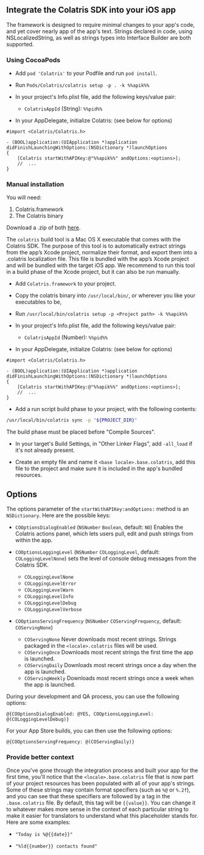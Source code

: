 ## Integrate the Colatris SDK into your iOS app

The framework is designed to require minimal changes to your app's code, and yet cover nearly app of the app's text. Strings declared in code, using NSLocalizedString, as well as strings types into Interface Builder are both supported.

### Using CocoaPods

* Add `pod 'Colatris'` to your Podfile and run `pod install`.

* Run `Pods/Colatris/colatris setup -p . -k %%apik%%`

* In your project's Info.plist file, add the following keys/value pair: 
    * `ColatrisAppId` (String): `%%pid%%`

* In your AppDelegate, initialize Colatris: (see below for options)

```objc
#import <Colatris/Colatris.h>

- (BOOL)application:(UIApplication *)application didFinishLaunchingWithOptions:(NSDictionary *)launchOptions 
{   
    [Colatris startWithAPIKey:@"%%apik%%" andOptions:<options>];
    //  ...
}
```

### Manual installation

You will need:

1. Colatris.framework
2. The Colatris binary


Download a .zip of both [here](https://github.com/colatris/colatris-ios-sdk/archive/master.zip).


The `colatris` build tool is a Mac OS X executable that comes with the Colatris SDK. The purpose of this tool is to automatically extract strings from the app’s Xcode project, normalize their format, and export them into a .colatris localization file. This file is bundled with the app’s Xcode project and will be bundled with the target iOS app. We recommend to run this tool in a build phase of the Xcode project, but it can also be run manually.


* Add `Colatris.framework` to your project.

* Copy the colatris binary into `/usr/local/bin/`, or wherever you like your executables to be, 

* Run `/usr/local/bin/colatris setup -p <Project path> -k %%apik%%`

* In your project's Info.plist file, add the following keys/value pair: 
    * `ColatrisAppId` (Number): `%%pid%%`

* In your AppDelegate, initialize Colatris: (see below for options)

```objc
#import <Colatris/Colatris.h>

- (BOOL)application:(UIApplication *)application didFinishLaunchingWithOptions:(NSDictionary *)launchOptions 
{   
    [Colatris startWithAPIKey:@"%%apik%%" andOptions:<options>];
    //  ...
}
```
   
* Add a run script build phase to your project, with the following contents:

```bash
/usr/local/bin/colatris sync -p "${PROJECT_DIR}"
```

The build phase must be placed before "Compile Sources".


* In your target's Build Settings, in "Other Linker Flags", add `-all_load` if it's not already present.


* Create an empty file and name it `<base locale>.base.colatris`, add this file to the project and make sure it is included in the app's bundled resources.


## Options

The options parameter of the `startWithAPIKey:andOptions:` method is an `NSDictionary`. Here are the possible keys:

* `COOptionsDialogEnabled` (`NSNumber` `Boolean`, default: `NO`) Enables the Colatris actions panel, which lets users pull, edit and push strings from within the app.

* `COOptionsLoggingLevel` (`NSNumber` `COLoggingLevel`, default: `COLoggingLevelNone`) sets the level of console debug messages from the Colatris SDK.

    * `COLoggingLevelNone`
    * `COLoggingLevelError`
    * `COLoggingLevelWarn`
    * `COLoggingLevelInfo`
    * `COLoggingLevelDebug`
    * `COLoggingLevelVerbose`

* `COOptionsServingFrequency` (`NSNumber` `COServingFrequency`, default: `COServingNone`)
    * `COServingNone` Never downloads most recent strings. Strings packaged in the `<locale>.colatris` files will be used.
    * `COServingOnce` Downloads most recent strings the first time the app is launched.
    * `COServingDaily` Downloads most recent strings once a day when the app is launched.
    * `COServingWeekly` Downloads most recent strings once a week when the app is launched.


During your development and QA process, you can use the following options:

```objc
@{COOptionsDialogEnabled: @YES, COOptionsLoggingLevel: @(COLoggingLevelDebug)}
```

For your App Store builds, you can then use the following options:

```objc
@{COOptionsServingFrequency: @(COServingDaily)}
```


### Provide better context

Once you've gone through the integration process and built your app for the first time, you'll notice that the `<locale>.base.colatris` file that is now part of your project resources has been populated with all of your app's strings. Some of these strings may contain format specifiers (such as `%@` or `%.2f`), and you can see that these specifiers are followed by a tag in the `.base.colatris` file. By default, this tag will be `{{value}}`. You can change it to whatever makes more sense in the context of each particular string to make it easier for translators to understand what this placeholder stands for. Here are some examples:
    
* `"Today is %@{{date}}"`

* `"%ld{{number}} contacts found"`


